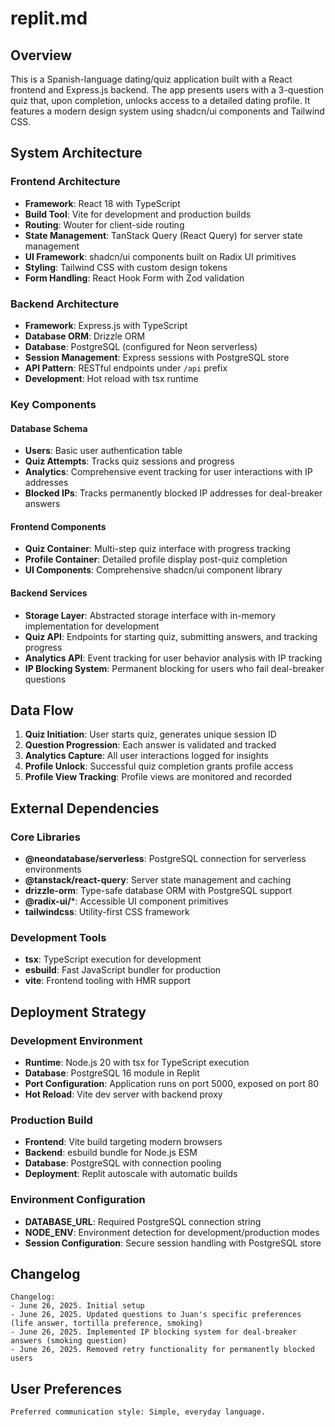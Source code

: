 # replit.md

## Overview

This is a Spanish-language dating/quiz application built with a React frontend and Express.js backend. The app presents users with a 3-question quiz that, upon completion, unlocks access to a detailed dating profile. It features a modern design system using shadcn/ui components and Tailwind CSS.

## System Architecture

### Frontend Architecture
- **Framework**: React 18 with TypeScript
- **Build Tool**: Vite for development and production builds
- **Routing**: Wouter for client-side routing
- **State Management**: TanStack Query (React Query) for server state management
- **UI Framework**: shadcn/ui components built on Radix UI primitives
- **Styling**: Tailwind CSS with custom design tokens
- **Form Handling**: React Hook Form with Zod validation

### Backend Architecture
- **Framework**: Express.js with TypeScript
- **Database ORM**: Drizzle ORM
- **Database**: PostgreSQL (configured for Neon serverless)
- **Session Management**: Express sessions with PostgreSQL store
- **API Pattern**: RESTful endpoints under `/api` prefix
- **Development**: Hot reload with tsx runtime

### Key Components

#### Database Schema
- **Users**: Basic user authentication table
- **Quiz Attempts**: Tracks quiz sessions and progress
- **Analytics**: Comprehensive event tracking for user interactions with IP addresses
- **Blocked IPs**: Tracks permanently blocked IP addresses for deal-breaker answers

#### Frontend Components
- **Quiz Container**: Multi-step quiz interface with progress tracking
- **Profile Container**: Detailed profile display post-quiz completion
- **UI Components**: Comprehensive shadcn/ui component library

#### Backend Services
- **Storage Layer**: Abstracted storage interface with in-memory implementation for development
- **Quiz API**: Endpoints for starting quiz, submitting answers, and tracking progress
- **Analytics API**: Event tracking for user behavior analysis with IP tracking
- **IP Blocking System**: Permanent blocking for users who fail deal-breaker questions

## Data Flow

1. **Quiz Initiation**: User starts quiz, generates unique session ID
2. **Question Progression**: Each answer is validated and tracked
3. **Analytics Capture**: All user interactions logged for insights
4. **Profile Unlock**: Successful quiz completion grants profile access
5. **Profile View Tracking**: Profile views are monitored and recorded

## External Dependencies

### Core Libraries
- **@neondatabase/serverless**: PostgreSQL connection for serverless environments
- **@tanstack/react-query**: Server state management and caching
- **drizzle-orm**: Type-safe database ORM with PostgreSQL support
- **@radix-ui/***: Accessible UI component primitives
- **tailwindcss**: Utility-first CSS framework

### Development Tools
- **tsx**: TypeScript execution for development
- **esbuild**: Fast JavaScript bundler for production
- **vite**: Frontend tooling with HMR support

## Deployment Strategy

### Development Environment
- **Runtime**: Node.js 20 with tsx for TypeScript execution
- **Database**: PostgreSQL 16 module in Replit
- **Port Configuration**: Application runs on port 5000, exposed on port 80
- **Hot Reload**: Vite dev server with backend proxy

### Production Build
- **Frontend**: Vite build targeting modern browsers
- **Backend**: esbuild bundle for Node.js ESM
- **Database**: PostgreSQL with connection pooling
- **Deployment**: Replit autoscale with automatic builds

### Environment Configuration
- **DATABASE_URL**: Required PostgreSQL connection string
- **NODE_ENV**: Environment detection for development/production modes
- **Session Configuration**: Secure session handling with PostgreSQL store

## Changelog

```
Changelog:
- June 26, 2025. Initial setup
- June 26, 2025. Updated questions to Juan's specific preferences (life answer, tortilla preference, smoking)
- June 26, 2025. Implemented IP blocking system for deal-breaker answers (smoking question)
- June 26, 2025. Removed retry functionality for permanently blocked users
```

## User Preferences

```
Preferred communication style: Simple, everyday language.
```